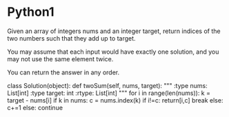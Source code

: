 # Python1

Given an array of integers nums and an integer target, return indices of the two numbers such that they add up to target.

You may assume that each input would have exactly one solution, and you may not use the same element twice.

You can return the answer in any order.

class Solution(object):
    def twoSum(self, nums, target):
        """
        :type nums: List[int]
        :type target: int
        :rtype: List[int]
        """
        for i in range(len(nums)):
            k = target - nums[i]
            if k in nums:
                c = nums.index(k)
                if i!=c:
                    return[i,c]
                    break
                else:
                    c+=1
            else: 
                continue
